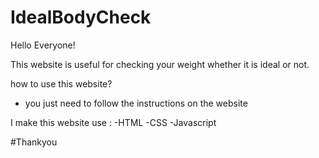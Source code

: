 # IdealBodyCheck
Hello Everyone! 

This website is useful for checking your weight whether it is ideal or not.

how to use this website?
- you just need to follow the instructions on the website

I make this website use :
-HTML
-CSS
-Javascript

#Thankyou
